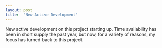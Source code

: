 ```yaml
---
layout: post
title:  "New Active Development"
---
```

New active development on this project starting up. Time availability has been in short supply the past year, but now, for a variety of reasons, my focus has turned back to this project.


